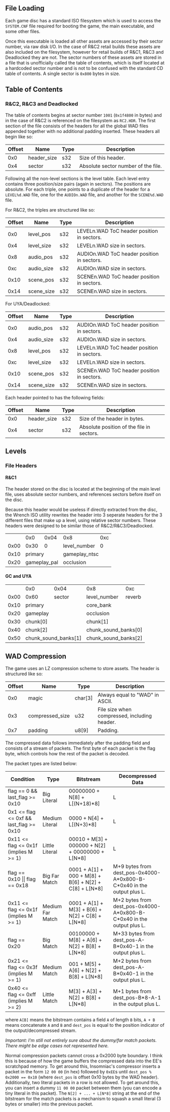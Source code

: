 ## File Loading

Each game disc has a standard ISO filesystem which is used to access the `SYSTEM.CNF` file required for booting the game, the main executable, and some other files.

Once this executable is loaded all other assets are accessed by their sector number, via raw disk I/O. In the case of R&C2 retail builds these assets are also included on the filesystem, however for retail builds of R&C1, R&C3 and Deadlocked they are not. The sector numbers of these assets are stored in a file that is unofficially called the table of contents, which is itself located at a hardcoded sector number and is not to be confused with the standard CD table of contents. A single sector is `0x800` bytes in size.

## Table of Contents

### R&C2, R&C3 and Deadlocked

The table of contents begins at sector number `1001` (`0x1f4800` in bytes) and in the case of R&C2 is referenced on the filesystem as `RC2.HDR`. The first section of the file consists of the headers for all the global WAD files appended together with no additional padding inserted. These headers all begin like so:

| Offset | Name        | Type | Description                         |
| ------ | ----------- | ---- | ----------------------------------- |
| 0x0    | header_size | s32  | Size of this header.                |
| 0x4    | sector      | s32  | Absolute sector number of the file. |

Following all the non-level sections is the level table. Each level entry contains three position/size pairs (again in sectors). The positions are absolute. For each triple, one points to a duplicate of the header for a `LEVEL%d.WAD` file, one for the `AUDIOn.WAD` file, and another for the `SCENE%d.WAD` file.

For R&C2, the triples are structured like so:

| Offset | Name       | Type | Description                                |
| ------ | ---------- | ---- | ------------------------------------------ |
| 0x0    | level_pos  | s32  | LEVELn.WAD ToC header position in sectors. |
| 0x4    | level_size | s32  | LEVELn.WAD size in sectors.                |
| 0x8    | audio_pos  | s32  | AUDIOn.WAD ToC header position in sectors. |
| 0xc    | audio_size | s32  | AUDIOn.WAD size in sectors.                |
| 0x10   | scene_pos  | s32  | SCENEn.WAD ToC header position in sectors. |
| 0x14   | scene_size | s32  | SCENEn.WAD size in sectors.                |

For UYA/Deadlocked:

| Offset | Name       | Type | Description                                |
| ------ | ---------- | ---- | ------------------------------------------ |
| 0x0    | audio_pos  | s32  | AUDIOn.WAD ToC header position in sectors. |
| 0x4    | audio_size | s32  | AUDIOn.WAD size in sectors.                |
| 0x8    | level_pos  | s32  | LEVELn.WAD ToC header position in sectors. |
| 0xc    | level_size | s32  | LEVELn.WAD size in sectors.                |
| 0x10   | scene_pos  | s32  | SCENEn.WAD ToC header position in sectors. |
| 0x14   | scene_size | s32  | SCENEn.WAD size in sectors.                |

Each header pointed to has the following fields:

| Offset | Name        | Type | Description                               |
| ------ | ----------- | ---- | ----------------------------------------- |
| 0x0    | header_size | s32  | Size of the header in bytes.              |
| 0x4    | sector      | s32  | Absolute position of the file in sectors. |

## Levels

### File Headers

#### R&C1

The header stored on the disc is located at the beginning of the main level file, uses absolute sector numbers, and references sectors before itself on the disc.

Because this header would be useless if directly extracted from the disc, the Wrench ISO utility rewrites the header into 3 seperate headers for the 3 different files that make up a level, using relative sector numbers. These headers were designed to be similar those of R&C2/R&C3/Deadlocked.

<table><tbody>
	<tr><td></td><td>0x0</td><td>0x04</td><td>0x8</td><td>0xc</td></tr>
	<tr><td>0x00</td><td>0x30</td><td>0</td><td>level_number</td><td>0</td></tr>
	<tr><td>0x10</td><td colspan=2>primary</td><td colspan=2>gameplay_ntsc</td></tr>
	<tr><td>0x20</td><td colspan=2>gameplay_pal</td><td colspan=2>occlusion</td></tr>
</tbody></table>

#### GC and UYA

<table><tbody>
	<tr><td></td><td>0x0</td><td>0x04</td><td>0x8</td><td>0xc</td></tr>
	<tr><td>0x00</td><td>0x60</td><td>sector</td><td>level_number</td><td>reverb</td></tr>
	<tr><td>0x10</td><td colspan=2>primary</td><td colspan=2>core_bank</td></tr>
	<tr><td>0x20</td><td colspan=2>gameplay</td><td colspan=2>occlusion</td></tr>
	<tr><td>0x30</td><td colspan=2>chunk[0]</td><td colspan=2>chunk[1]</td></tr>
	<tr><td>0x40</td><td colspan=2>chunk[2]</td><td colspan=2>chunk_sound_banks[0]</td></tr>
	<tr><td>0x50</td><td colspan=2>chunk_sound_banks[1]</td><td colspan=2>chunk_sound_banks[2]</td></tr>
</tbody></table>

## WAD Compression

The game uses an LZ compression scheme to store assets. The header is structured like so:

| Offset | Name            | Type    | Description                                  |
| ------ | --------------- | ------- | -------------------------------------------- |
| 0x0    | magic           | char[3] | Always equal to "WAD" in ASCII.              |
| 0x3    | compressed_size | u32     | File size when compressed, including header. |
| 0x7    | padding         | u8[9]   | Padding.                                     |

The compressed data follows immediately after the padding field and consists of a stream of packets. The first byte of each packet is the flag byte, which controls how the rest of the packet is decoded.

The packet types are listed below:

| Condition                               | Type             | Bitstream                                               | Decompressed Data                                                       |
| --------------------------------------- | ---------------- | ------------------------------------------------------- | ----------------------------------------------------------------------- |
| flag == 0 && last_flag >= 0x10          | Big Literal      | 00000000 + N[8] + L[(N+18)\*8]                          | L                                                                       |
| 0x1 <= flag <= 0xf && last_flag >= 0x10 | Medium Literal   | 0000 + N[4] + L[(N+3)\*8]                               | L                                                                       |
| 0x11 <= flag <= 0x1f (implies M >= 1)   | Little Literal   | 00010 + M[3] + 000000 + N[2] + 00000000 + L[N\*8]       | L                                                                       |
| flag == 0x10 \|\| flag == 0x18          | Big Far Match    | 0001 + A[1] + 000 + M[8] + B[6] + N[2] + C[8] + L[N\*8] | M+9 bytes from dest_pos-0x4000-A\*0x800-B-C\*0x40 in the output plus L. |
| 0x11 <= flag <= 0x1f (implies M >= 1)   | Medium Far Match | 0001 + A[1] + M[3] + B[6] + N[2] + C[8] + L[N\*8]       | M+2 bytes from dest_pos-0x4000-A\*0x800-B-C\*0x40 in the output plus L. |
| flag == 0x20                            | Big Match        | 00100000 + M[8] + A[6] + N[2] + B[8] + L[N\*8]          | M+33 bytes from dest_pos-A-B\*0x40-1 in the output plus L.              |
| 0x21 <= flag <= 0x3f (implies M >= 1)   | Medium Match     | 001 + M[5] + A[6] + N[2] + B[8] + L[N\*8]               | M+2 bytes from dest_pos-A-B\*0x40-1 in the output plus L.               |
| 0x40 <= flag <= 0xff (implies M >= 2)   | Little Match     | M[3] + A[3] + N[2] + B[8] + L[N\*8]                     | M+1 bytes from dest_pos-B\*8-A-1 in the output plus L.                  |

where `A[B]` means the bitstream contains a field `A` of length `B` bits, `A + B` means concatenate `A` and `B` and `dest_pos` is equal to the position indicator of the output/decompressed stream.

*Important: I'm still not entirely sure about the dummy/far match packets. There might be edge cases not represented here.*

Normal compression packets cannot cross a 0x2000 byte boundary. I think this is because of how the game buffers the compressed data into the EE's scratchpad memory. To get around this, Insomniac's compressor inserts a packet in the form `12 00 00` (in hex) followed by `0xEE`s until `dest_pos % 0x2000 == 0x10` (where `dest_pos` is offset 0x10 bytes by the WAD header). Additionally, two literal packets in a row is not allowed. To get around this, you can insert a dummy `11 00 00` packet between them (you can encode a tiny literal in this packet). The `N[2] + ... + L[N*8]` string at the end of the bitstream for the match packets is a mechanism to squash a small literal (3 bytes or smaller) into the previous packet.
